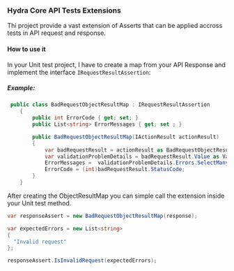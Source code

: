 ### Hydra Core API Tests Extensions

Thi project provide a vast extension of Asserts that can be applied accross tests in API request and response.

#### How to use it

In your Unit test project, I have to create a map from your API Response and implement the interface ```IRequestResultAssertion```:

##### Example:
```c#
 public class BadRequestObjectResultMap : IRequestResultAssertion
    {
        public int ErrorCode { get; set; }
        public List<string> ErrorMessages { get; set ; }

        public BadRequestObjectResultMap(IActionResult actionResult)
        {
            var badRequestResult = actionResult as BadRequestObjectResult;
            var validationProblemDetails = badRequestResult.Value as ValidationProblemDetails;
            ErrorMessages =  validationProblemDetails.Errors.SelectMany(a => a.Value).ToList();
            ErrorCode = (int)badRequestResult.StatusCode;
        }
    }
```
After creating the ObjectResultMap you can simple call the extension inside your Unit test method.
```c#
var responseAssert = new BadRequestObjectResultMap(response);

var expectedErrors = new List<string>
{
  "Invalid request"
};

responseAssert.IsInvalidRequest(expectedErrors);
```
